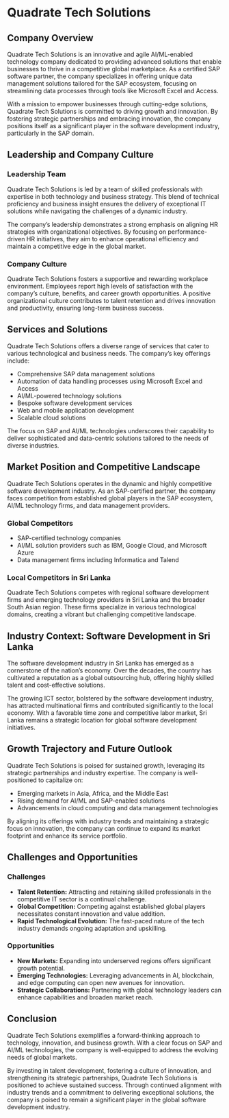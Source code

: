 # Quadrate Tech Solutions

## Company Overview  

Quadrate Tech Solutions is an innovative and agile AI/ML-enabled technology company dedicated to providing advanced solutions that enable businesses to thrive in a competitive global marketplace. As a certified SAP software partner, the company specializes in offering unique data management solutions tailored for the SAP ecosystem, focusing on streamlining data processes through tools like Microsoft Excel and Access.  

With a mission to empower businesses through cutting-edge solutions, Quadrate Tech Solutions is committed to driving growth and innovation. By fostering strategic partnerships and embracing innovation, the company positions itself as a significant player in the software development industry, particularly in the SAP domain.  

## Leadership and Company Culture  

### Leadership Team  

Quadrate Tech Solutions is led by a team of skilled professionals with expertise in both technology and business strategy. This blend of technical proficiency and business insight ensures the delivery of exceptional IT solutions while navigating the challenges of a dynamic industry.  

The company’s leadership demonstrates a strong emphasis on aligning HR strategies with organizational objectives. By focusing on performance-driven HR initiatives, they aim to enhance operational efficiency and maintain a competitive edge in the global market.  

### Company Culture  

Quadrate Tech Solutions fosters a supportive and rewarding workplace environment. Employees report high levels of satisfaction with the company’s culture, benefits, and career growth opportunities. A positive organizational culture contributes to talent retention and drives innovation and productivity, ensuring long-term business success.  

## Services and Solutions  

Quadrate Tech Solutions offers a diverse range of services that cater to various technological and business needs. The company’s key offerings include:  

- Comprehensive SAP data management solutions  
- Automation of data handling processes using Microsoft Excel and Access  
- AI/ML-powered technology solutions  
- Bespoke software development services  
- Web and mobile application development  
- Scalable cloud solutions  

The focus on SAP and AI/ML technologies underscores their capability to deliver sophisticated and data-centric solutions tailored to the needs of diverse industries.  

## Market Position and Competitive Landscape  

Quadrate Tech Solutions operates in the dynamic and highly competitive software development industry. As an SAP-certified partner, the company faces competition from established global players in the SAP ecosystem, AI/ML technology firms, and data management providers.  

### Global Competitors  

- SAP-certified technology companies  
- AI/ML solution providers such as IBM, Google Cloud, and Microsoft Azure  
- Data management firms including Informatica and Talend  

### Local Competitors in Sri Lanka  

Quadrate Tech Solutions competes with regional software development firms and emerging technology providers in Sri Lanka and the broader South Asian region. These firms specialize in various technological domains, creating a vibrant but challenging competitive landscape.  

## Industry Context: Software Development in Sri Lanka  

The software development industry in Sri Lanka has emerged as a cornerstone of the nation’s economy. Over the decades, the country has cultivated a reputation as a global outsourcing hub, offering highly skilled talent and cost-effective solutions.  

The growing ICT sector, bolstered by the software development industry, has attracted multinational firms and contributed significantly to the local economy. With a favorable time zone and competitive labor market, Sri Lanka remains a strategic location for global software development initiatives.  

## Growth Trajectory and Future Outlook  

Quadrate Tech Solutions is poised for sustained growth, leveraging its strategic partnerships and industry expertise. The company is well-positioned to capitalize on:  

- Emerging markets in Asia, Africa, and the Middle East  
- Rising demand for AI/ML and SAP-enabled solutions  
- Advancements in cloud computing and data management technologies  

By aligning its offerings with industry trends and maintaining a strategic focus on innovation, the company can continue to expand its market footprint and enhance its service portfolio.  

## Challenges and Opportunities  

### Challenges  

- **Talent Retention:** Attracting and retaining skilled professionals in the competitive IT sector is a continual challenge.  
- **Global Competition:** Competing against established global players necessitates constant innovation and value addition.  
- **Rapid Technological Evolution:** The fast-paced nature of the tech industry demands ongoing adaptation and upskilling.  

### Opportunities  

- **New Markets:** Expanding into underserved regions offers significant growth potential.  
- **Emerging Technologies:** Leveraging advancements in AI, blockchain, and edge computing can open new avenues for innovation.  
- **Strategic Collaborations:** Partnering with global technology leaders can enhance capabilities and broaden market reach.  

## Conclusion  

Quadrate Tech Solutions exemplifies a forward-thinking approach to technology, innovation, and business growth. With a clear focus on SAP and AI/ML technologies, the company is well-equipped to address the evolving needs of global markets.  

By investing in talent development, fostering a culture of innovation, and strengthening its strategic partnerships, Quadrate Tech Solutions is positioned to achieve sustained success. Through continued alignment with industry trends and a commitment to delivering exceptional solutions, the company is poised to remain a significant player in the global software development industry.  
